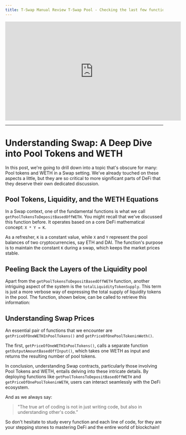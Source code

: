 ```yaml
---
title: T-Swap Manual Review T-Swap Pool - Checking the last few functions
---
```


<iframe width="560" height="315" src="https://www.youtube.com/embed/wd3MQiBP-HE?si=doESNW6irN9V5Q7B" title="YouTube video player" frameborder="0" allow="accelerometer; autoplay; clipboard-write; encrypted-media; gyroscope; picture-in-picture; web-share" allowfullscreen></iframe>

---

# Understanding Swap: A Deep Dive into Pool Tokens and WETH

In this post, we're going to drill down into a topic that's obscure for many: Pool tokens and WETH in a Swap setting. We've already touched on these aspects a little, but they are so critical to more significant parts of DeFi that they deserve their own dedicated discussion.

## Pool Tokens, Liquidity, and the WETH Equations

In a Swap context, one of the fundamental functions is what we call `getPoolTokensToDepositBasedOffWETH`. You might recall that we've discussed this function before. It operates based on a core DeFi mathematical concept: `X * Y = K`.

As a refresher, `K` is a constant value, while `X` and `Y` represent the pool balances of two cryptocurrencies, say ETH and DAI. The function's purpose is to maintain the constant `K` during a swap, which keeps the market prices stable.

## Peeling Back the Layers of the Liquidity pool

Apart from the `getPoolTokensToDepositBasedOffWETH` function, another intriguing aspect of the system is the `totalLiquidityTokenSupply`. This term is just a more verbose way of expressing the total supply of liquidity tokens in the pool. The function, shown below, can be called to retrieve this information:

## Understanding Swap Prices

An essential pair of functions that we encounter are `getPriceOfOneWETHInPoolTokens()` and `getPriceOfOnePoolTokeninWeth()`.

The first, `getPriceOfOneWETHInPoolTokens()`, calls a separate function `getOutputAmountBasedOffInput()`, which takes one WETH as input and returns the resulting number of pool tokens.

In conclusion, understanding Swap contracts, particularly those involving Pool Tokens and WETH, entails delving into these intricate details. By deploying functions like `getPoolTokensToDepositBasedOffWETH` and `getPriceOfOnePoolTokeninWETH`, users can interact seamlessly with the DeFi ecosystem.

And as we always say:

> "The true art of coding is not in just writing code, but also in understanding other's code.”

So don't hesitate to study every function and each line of code, for they are your stepping stones to mastering DeFi and the entire world of blockchain!
